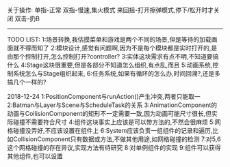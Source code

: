 关于操作:
单指-正常
双指-慢速,集火模式
来回摇-打开擦弹模式,停下/松开时才关闭
双击-扔B

----
TODO LIST:
1:场景转换,我估摸菜单和游戏是两个不同的场景,但是等待的加载画面就不得而知了
2:模块设计,感觉有问题啊,因为不是每个模块都是实时打开的,是由那个控制打开,怎么控制打开?controller?
3:实体这块需求有点不明,不知道要搞什么
4:Stage这块很重要,但是各部分不知道怎么组织,有点乱,而且
5:动画系统,控制系统怎么与Stage组织起来,
6:任务系统,如果有循环的怎么办,时间回溯?,还是多搞几个一样的?

2018-12-24
1:PositionComponent与runAction()产生冲突,两者只能取一
2:Batman与Layer与Scene与ScheduleTask的关系
3:AnimationComponent的动画与CollisionComponent的矩形不一定需要一致,因为动画可能尺寸很长,但实际碰撞不需要符合尺寸
4:组件这块事实上应该是可以带方法的,不然会很麻烦
5:网格碰撞没弄好,不应该设置在组件上
6:System应该负责一组组件的记录和遍历,比如CollisionComponent只有数据或方法,不做其他用途,如网格碰撞的检测
7:对5,6这个网格碰撞的存在异议,实现方法有待研究
8:对单例组件的实现
9:组件可以获得其他组件,也可以设置